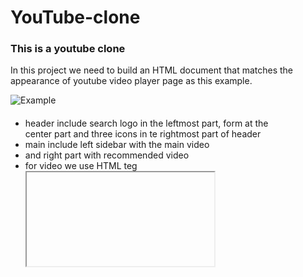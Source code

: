 # YouTube-clone

### This is a youtube clone
In this project we need to build  an HTML 
document that matches the appearance of 
youtube video player page as this example.


  ![Example](https://archive.ph/Bss88/439986f8be5041ce0ca4c31a1935d39c885b22c6/scr.png)
  
  
  #### 

  -  header include search logo in the leftmost part, form at the  
  center part and three icons in te rightmost part of header  
  -  main include left sidebar with the main video
  -  and right part with recommended video
  -  for video we use HTML teg <iframe>
  
  ***

## BUILT WITH
*  HTML
*  CSS
***


### Live [YouTube Clone](https://laguna1.github.io/YouTube-clone/)

### Authors

[Oksana](hhtps://github.com/Laguna1)
[Sheyla](hhtps://github.com/sheylaPozo)
=======

